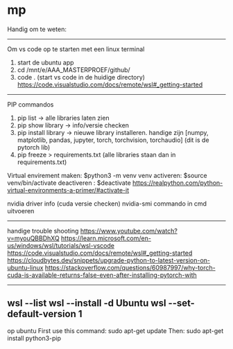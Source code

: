 # mp
Handig om te weten:

---------------------------------------------------------
Om vs code op te starten met een linux terminal
1) start de ubuntu app
2) cd /mnt/e/AAA_MASTERPROEF/github/
3) code . (start vs code in de huidige directory)
https://code.visualstudio.com/docs/remote/wsl#_getting-started 

----------------------------------------------------------

PIP commandos
1) pip list -> alle libraries laten zien
2) pip show library -> info/versie checken
3) pip install library -> nieuwe library installeren. handige zijn [numpy, matplotlib, pandas, jupyter, torch, torchvision, torchaudio] (dit is de pytorch lib)
4) pip freeze > requirements.txt (alle libraries staan dan in requirements.txt)

Virtual envirement
maken: $python3 -m venv venv
activeren: $source venv/bin/activate
deactiveren : $deactivate
https://realpython.com/python-virtual-environments-a-primer/#activate-it 

nvidia driver info (cuda versie checken)
nvidia-smi commando in cmd uitvoeren

-----------------------------------------------------------

handige trouble shooting
https://www.youtube.com/watch?v=myouQBBDhXQ 
https://learn.microsoft.com/en-us/windows/wsl/tutorials/wsl-vscode
https://code.visualstudio.com/docs/remote/wsl#_getting-started
https://cloudbytes.dev/snippets/upgrade-python-to-latest-version-on-ubuntu-linux
https://stackoverflow.com/questions/60987997/why-torch-cuda-is-available-returns-false-even-after-installing-pytorch-with

-----------------------------------------------------------
wsl --list
wsl --install -d Ubuntu
wsl --set-default-version 1
-------------------------------------------------
op ubuntu
First use this command:
sudo apt-get update
Then:
sudo apt-get install python3-pip
